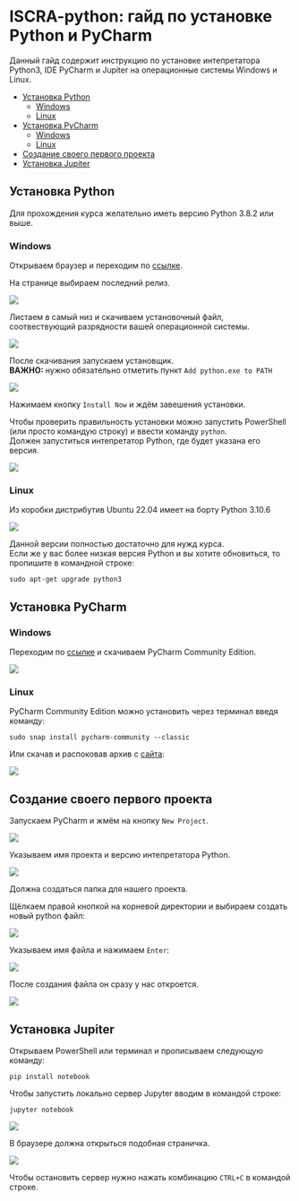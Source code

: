 # ISCRA-python: гайд по установке Python и PyCharm

Данный гайд содержит инструкцию по установке интепретатора Python3, IDE PyCharm и Jupiter на операционные системы Windows и Linux. 


* [Установка Python](#Установка_Python)  
  * [Windows](#Установка_Python_win)  
  * [Linux](#Установка_Python_linux)  
* [Установка PyCharm](#Установка_PyCharm)  
  * [Windows](#Установка_PyCharm_win)  
  * [Linux](#Установка_PyCharm_linux)  
* [Создание своего первого проекта](#Создание_своего_первого_проекта)  
* [Установка Jupiter](#Установка_Jupiter)  

<a name="Установка_Python"></a>
## Установка Python

Для прохождения курса желательно иметь версию Python 3.8.2 или выше.

<a name="Установка_Python_win"></a>
### Windows
Открываем браузер и переходим по [ссылке](https://www.python.org/).

На странице выбираем последний релиз.

![](https://github.com/N0ktis/ISCRA-python/blob/main/img/1.png)

Листаем в самый низ и скачиваем установочный файл, соотвествующий разрядности вашей операционной системы.

![](https://github.com/N0ktis/ISCRA-python/blob/main/img/2.png)

После скачивания запускаем установщик.  
**ВАЖНО:** нужно обязательно отметить пункт `Add python.exe to PATH`

![](https://github.com/N0ktis/ISCRA-python/blob/main/img/3.png)

Нажимаем кнопку `Install Now` и ждём завешения установки.

Чтобы проверить правильность установки можно запустить PowerShell (или просто командую строку) и ввести команду `python`.  
Должен запуститься интепретатор Python, где будет указана его версия.

![](https://github.com/N0ktis/ISCRA-python/blob/main/img/4.png)

<a name="Установка_Python_linux"></a>
### Linux

Из коробки дистрибутив Ubuntu 22.04 имеет на борту Python 3.10.6

![](https://github.com/N0ktis/ISCRA-python/blob/main/img/8.png)

Данной версии полностью достаточно для нужд курса.  
Если же у вас более низкая версия Python и вы хотите обновиться, то пропишите в командной строке:

```
sudo apt-get upgrade python3
```

<a name="Установка_PyCharm"></a>
## Установка PyCharm

<a name="Установка_PyCharm_win"></a>
### Windows

Переходим по [ссылке](https://www.jetbrains.com/pycharm/download/#section=windows) и скачиваем PyCharm Community Edition.

![](https://github.com/N0ktis/ISCRA-python/blob/main/img/7.png)

<a name="Установка_PyCharm_linux"></a>
### Linux

PyCharm Community Edition можно установить через терминал введя команду:
```
sudo snap install pycharm-community --classic
```
Или скачав и распоковав архив с [сайта](https://www.jetbrains.com/pycharm/download/#section=linux):

![](https://github.com/N0ktis/ISCRA-python/blob/main/img/9.png)

<a name="Создание_своего_первого_проекта"></a>
## Создание своего первого проекта

Запускаем PyCharm и жмём на кнопку `New Project`.

![](https://github.com/N0ktis/ISCRA-python/blob/main/img/11.png)

Указываем имя проекта и версию интепретатора Python.

![](https://github.com/N0ktis/ISCRA-python/blob/main/img/12.png)

Должна создаться папка для нашего проекта.

Щёлкаем правой кнопкой на корневой директории и выбираем создать новый python файл:

![](https://github.com/N0ktis/ISCRA-python/blob/main/img/15.png)

Указываем имя файла и нажимаем `Enter`:

![](https://github.com/N0ktis/ISCRA-python/blob/main/img/16.png)

После создания файла он сразу у нас откроется.

![](https://github.com/N0ktis/ISCRA-python/blob/main/img/17.png)

<a name="Установка_Jupiter"></a>
## Установка Jupiter

Открываем PowerShell или терминал и прописываем следующую команду:

```
pip install notebook
```

Чтобы запустить локально сервер Jupyter вводим в командой строке:

```
jupyter notebook
```
![](https://github.com/N0ktis/ISCRA-python/blob/main/img/13.png)

В браузере должна открыться подобная страничка.

![](https://github.com/N0ktis/ISCRA-python/blob/main/img/14.png)

Чтобы остановить сервер нужно нажать комбинацию `CTRL+C` в командой строке.
